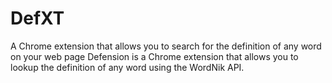 # DefXT
A  Chrome extension that allows you to search for the definition of any word on your web page
Defension is a Chrome extension that allows you to lookup the definition of any word using the WordNik API.
